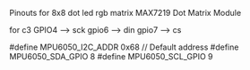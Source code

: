 Pinouts for 8x8 dot led rgb matrix MAX7219 Dot Matrix Module

for c3 
GPIO4 --> sck 
gpio6 --> din
gpio7 --> cs 



#define MPU6050_I2C_ADDR        0x68  // Default address
#define MPU6050_SDA_GPIO        8
#define MPU6050_SCL_GPIO        9